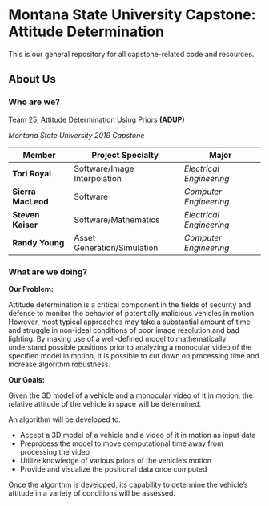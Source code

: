 # Montana State University Capstone: Attitude Determination
This is our general repository for all capstone-related code and resources.

## About Us
### Who are we?

Team 25, Attitude Determination Using Priors **(ADUP)**

*Montana State University 2019 Capstone*
 
| **Member**         | **Project Specialty**        | **Major**                |
|--------------------|------------------------------|--------------------------|
| **Tori Royal**     | Software/Image Interpolation | *Electrical Engineering* |
| **Sierra MacLeod** | Software                     | *Computer Engineering*   |
| **Steven Kaiser**  | Software/Mathematics         | *Electrical Engineering* |
| **Randy Young**    | Asset Generation/Simulation  | *Computer Engineering*   |
    
### What are we doing?

**Our Problem:**

Attitude determination is a critical component in the fields of security and defense to monitor the behavior of potentially malicious vehicles in motion. However, most typical approaches may take a substantial amount of time and struggle in non-ideal conditions of poor image resolution and bad lighting. By making use of a well-defined model to mathematically understand possible positions prior to analyzing a monocular video of the specified model in motion, it is possible to cut down on processing time and increase algorithm robustness.

**Our Goals:**

Given the 3D model of a vehicle and a monocular video of it in motion, the relative attitude of the vehicle in space will be determined.

An algorithm will be developed to:
 - Accept a 3D model of a vehicle and a video of it in motion as input data
 - Preprocess the model to move computational time away from processing the video
 - Utilize knowledge of various priors of the vehicle’s motion
 - Provide and visualize the positional data once computed

Once the algorithm is developed, its capability to determine the vehicle’s attitude in a variety of conditions will be assessed.

